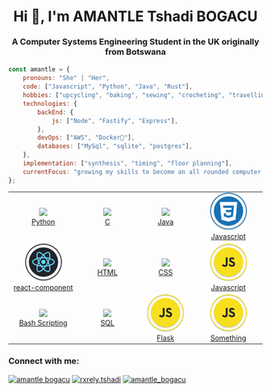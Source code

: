 <h1 align="center">Hi 👋, I'm AMANTLE Tshadi BOGACU</h1>
<h3 align="center">A Computer Systems Engineering Student in the UK originally from Botswana</h3>


```javascript
const amantle = {
    pronouns: "She" | "Her",
    code: ["Javascript", "Python", "Java", "Rust"],
    hobbies: ["upcycling", "baking", "sewing", "crocheting", "travelling"],
    technologies: {
        backEnd: {
            js: ["Node", "Fastify", "Express"],
        },
        devOps: ["AWS", "Docker🐳"],
        databases: ["MySql", "sqlite", "postgres"],
    },
    implementation: ["synthesis", "timing", "floor planning"],
    currentFocus: "growing my skills to become an all rounded computer scientist",
};
```

<table>
  <tr>
    <td align="center" width="200">
      <a href="https://github.com/ant-design">
        <img src="https://avatars1.githubusercontent.com/u/12101536?s=200&v=4" width="60" />
        <br />
        Python
      </a>
    </td>
    <td align="center" width="200">
      <a href="https://github.com/react-component">
        <img src="https://avatars1.githubusercontent.com/u/9441414?s=200&v=4" width="60" />
         <br />
        C
      </a>
    </td>
    <td align="center" width="200">
      <a href="https://github.com/umijs">
        <img src="https://avatars2.githubusercontent.com/u/33895495?s=200&v=4" width="60" />
        <br />
        Java
      </a>
    </td>
    <td align="center" width="200">
      <a href="https://github.com/antvis">
        <img width="75px" src="https://github.com/Pedro-Murilo/icons-for-readme/blob/main/.github/css-icon.svg" alt="CSS Icon" />
        <br />
        Javascript
      </a>
    </td>
    </tr>
    <tr>
    <td align="center" width="200">
      <a href="https://github.com/react-component">
        <img width="75px" src="https://github.com/Pedro-Murilo/icons-for-readme/blob/main/.github/react-icon.svg" alt="ReactJS Icon" /> 
        <br />
        react-component
      </a>
    </td>
    <td align="center" width="200">
      <a href="https://github.com/umijs">
        <img src="https://avatars2.githubusercontent.com/u/33895495?s=200&v=4" width="60" />
        <br />
        HTML
      </a>
    </td>
    <td align="center" width="200">
      <a href="https://github.com/antvis">
        <img src="https://avatars.githubusercontent.com/u/19199542?s=200&v=4" width="60" />
        <br />
        CSS
      </a>
    </td>
    <td align="center" width="200">
      <a href="https://github.com/react-component">
         <img width="75px" src="https://github.com/Pedro-Murilo/icons-for-readme/blob/main/.github/js-icon.svg" alt="Javascript Icon" />
        <br />
        Javascript
      </a>
    </td>
  </tr>
  <tr>
    <td align="center" width="200">
      <a href="https://github.com/umijs">
        <img src="https://avatars2.githubusercontent.com/u/33895495?s=200&v=4" width="60" />
        <br />
        Bash Scripting
      </a>
    </td>
    <td align="center" width="200">
      <a href="https://github.com/antvis">
        <img src="https://avatars.githubusercontent.com/u/19199542?s=200&v=4" width="60" />
        <br />
        SQL
      </a>
    </td>
    <td align="center" width="200">
      <a href="https://github.com/react-component">
         <img width="75px" src="https://github.com/Pedro-Murilo/icons-for-readme/blob/main/.github/js-icon.svg" alt="Javascript Icon" />
        <br />
        Flask
      </a>
    </td>
    <td align="center" width="200">
      <a href="https://github.com/react-component">
         <img width="75px" src="https://github.com/Pedro-Murilo/icons-for-readme/blob/main/.github/js-icon.svg" alt="Javascript Icon" />
        <br />
        Something
      </a>
    </td>
  </tr>
</table>

<h3 align="left">Connect with me:</h3>
<p align="left">
<a href="https://linkedin.com/in/amantle bogacu" target="blank"><img align="center" src="https://raw.githubusercontent.com/rahuldkjain/github-profile-readme-generator/master/src/images/icons/Social/linked-in-alt.svg" alt="amantle bogacu" height="30" width="40" /></a>
<a href="https://instagram.com/rxrely.tshadi" target="blank"><img align="center" src="https://raw.githubusercontent.com/rahuldkjain/github-profile-readme-generator/master/src/images/icons/Social/instagram.svg" alt="rxrely.tshadi" height="30" width="40" /></a>
<a href="https://www.tiktok.com/@amantle_bogacu" target="blank"><img align="center" src="https://raw.githubusercontent.com/rahuldkjain/github-profile-readme-generator/master/src/images/icons/Social/tiktok" alt="amantle_bogacu" height="30" width="40" /></a>
</p>


